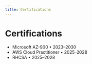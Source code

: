```yaml
---
title: Certifications
---
```


# Certifications

- Microsoft AZ-900 • 2023–2030
- AWS Cloud Practitioner • 2025–2028
- RHCSA • 2025–2028
